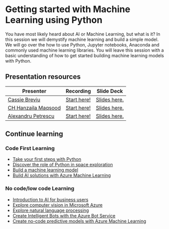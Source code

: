 # Getting started with Machine Learning using Python

You have most likely heard about AI or Machine Learning, but what is it? In this session we will demystify machine learning and build a simple model. We will go over the how to use Python, Jupyter notebooks, Anaconda and commonly used machine learning libraries. You will leave this session with a basic understanding of how to get started building machine learning models with Python.

## Presentation resources

| Presenter                                       | Recording      | Slide Deck |
| ----------------------------------------------- | -------------- | ---------- |
| [Cassie Breviu](https://twitter.com/cassieview) | [Start here!](https://myignite.microsoft.com/sessions/6e676b3b-9f54-43ec-9e2a-5cda1dd6664f) | [Slides here.](https://medius.studios.ms/video/asset/PPT/IG20-LRN166) |
| [CH Hanzaila Maqsood](https://www.linkedin.com/in/ch-hanzaila) | [Start here!](https://myignite.microsoft.com/sessions/7da425c0-4c01-4f1b-bf1f-e905ef682888) | [Slides here.](https://medius.studios.ms/video/asset/PPT/IG20-LRN167) |
| [Alexandru Petrescu](https://www.linkedin.com/in/askingalexander/) | [Start here!](https://myignite.microsoft.com/sessions/d92b82c5-e377-4bc7-8331-442d62a31f4d) | [Slides here.](https://medius.studios.ms/video/asset/PPT/IG20-LRN168) |

## Continue learning

### Code First Learning

- [Take your first steps with Python](https://docs.microsoft.com/learn/paths/python-first-steps/?WT.mc_id=ignite-3837-cassieb&WT.mc_id=ignite2020_techseries)
- [Discover the role of Python in space exploration](https://docs.microsoft.com/learn/paths/introduction-python-space-exploration-nasa/?WT.mc_id=ignite-3837-cassieb&WT.mc_id=ignite2020_techseries)
- [Build a machine learning model](https://docs.microsoft.com/learn/modules/machine-learning-model-nasa/?WT.mc_id=ignite-3837-cassieb&WT.mc_id=ignite2020_techseries)
- [Build AI solutions with Azure Machine Learning](https://docs.microsoft.com/learn/paths/build-ai-solutions-with-azure-ml-service/?WT.mc_id=ignite-3837-cassieb&WT.mc_id=ignite2020_techseries)

### No code/low code Learning

- [Introduction to AI for business users](https://docs.microsoft.com/learn/paths/introduction-ai-for-business-users/?WT.mc_id=ignite-3837-cassieb&WT.mc_id=ignite2020_techseries)
- [Explore computer vision in Microsoft Azure](https://docs.microsoft.com/learn/paths/explore-computer-vision-microsoft-azure/?WT.mc_id=ignite-3837-cassieb&WT.mc_id=ignite2020_techseries)
- [Explore natural language processing](https://docs.microsoft.com/learn/paths/explore-natural-language-processing/?WT.mc_id=ignite-3837-cassieb&WT.mc_id=ignite2020_techseries)
- [Create Intelligent Bots with the Azure Bot Service](https://docs.microsoft.com/learn/paths/create-bots-with-the-azure-bot-service/?WT.mc_id=ignite-3837-cassieb&WT.mc_id=ignite2020_techseries)
- [Create no-code predictive models with Azure Machine Learning](https://docs.microsoft.com/learn/paths/create-no-code-predictive-models-azure-machine-learning/?WT.mc_id=ignite-3837-cassieb&WT.mc_id=ignite2020_techseries)
